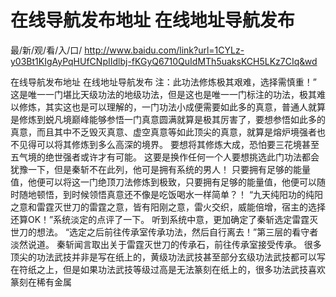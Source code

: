 # 在线导航发布地址 在线地址导航发布

最/新/观/看/入/口/ http://www.baidu.com/link?url=1CYLz-y03Bt1KIgAyPqHUfCNpIIdlbj-fKGyQ6710QuIdMTh5uaksKCH5LKz7CIq&wd

在线导航发布地址 在线地址导航发布
注：此功法修炼极其艰难，选择需慎重！”
    这是唯一一门堪比天级功法的地级功法，但是这也是唯一一门标注的功法，极其难以修炼，其实这也是可以理解的，一门功法小成便需要如此多的真意，普通人就算是修炼到蜕凡境巅峰能够参悟一门真意圆满就算是极其厉害了，要想参悟如此多的真意，而且其中不乏毁灭真意、虚空真意等如此顶尖的真意，就算是熔炉境强者也不见得可以将其修炼到多么高深的境界。
    要想将其修炼大成，恐怕要三花境甚至五气境的绝世强者或许才有可能。
    这要是换作任何一个人要想挑选此门功法都会犹豫一下，但是秦斩不在此列，他可是拥有系统的男人！
    只要拥有足够的能量值，他便可以将这一门绝顶刀法修炼到极致，只要拥有足够的能量值，他便可以随时随地顿悟，到时候领悟真意还不像是吃饭喝水一样简单？！
    “九天纯阳功的纯阳之意和雷霆灭世刀的雷霆之意，皆有阳刚之意，雷火交织，威能倍增，宿主的选择还算OK！”系统淡定的点评了一下。
    听到系统中意，更加确定了秦斩选定雷霆灭世刀的想法。
    “选定之后前往传承室传承功法，然后自行离去！”第三层的看守者淡然说道。
    秦斩闻言取出关于雷霆灭世刀的传承石，前往传承室接受传承。
    很多顶尖的功法武技并非是写在纸上的，黄级功法武技甚至部分玄级功法武技都可以写在符纸之上，但是如果功法武技等级过高是无法篆刻在纸上的，很多功法武技喜欢篆刻在稀有金属
